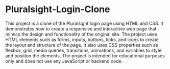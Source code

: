 # Pluralsight-Login-Clone

This project is a clone of the Pluralsight login page using HTML and CSS. It demonstrates how to create a responsive and interactive web page that mimics the design and functionality of the original site. The project uses HTML elements such as forms, inputs, buttons, links, and icons to create the layout and structure of the page. It also uses CSS properties such as flexbox, grid, media queries, transitions, animations, and variables to style and position the elements. The project is intended for educational purposes only and does not use any JavaScript or backend code.
